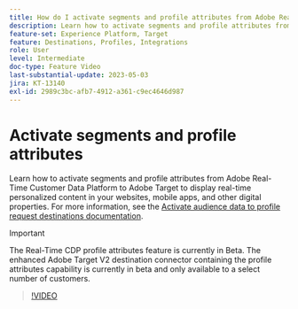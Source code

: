 ```yaml
---
title: How do I activate segments and profile attributes from Adobe Real-time CDP to Adobe Target?
description: Learn how to activate segments and profile attributes from Adobe Real-Time Customer Data Platform to Adobe Target to display real-time personalized content in your websites, mobile apps, and other digital properties.
feature-set: Experience Platform, Target
feature: Destinations, Profiles, Integrations
role: User
level: Intermediate
doc-type: Feature Video
last-substantial-update: 2023-05-03
jira: KT-13140
exl-id: 2989c3bc-afb7-4912-a361-c9ec4646d987
---
```

# Activate segments and profile attributes

Learn how to activate segments and profile attributes from Adobe Real-Time Customer Data Platform to Adobe Target to display real-time personalized content in your websites, mobile apps, and other digital properties. For more information, see the [Activate audience data to profile request destinations documentation](https://experienceleague.adobe.com/docs/experience-platform/destinations/ui/activate/activate-profile-request-destinations.html).

>[!IMPORTANT]
>
>The Real-Time CDP profile attributes feature is currently in Beta. The enhanced Adobe Target V2 destination connector containing the profile attributes capability is currently in beta and only available to a select number of customers. 

>[!VIDEO](https://video.tv.adobe.com/v/3419036/?learn=on)
